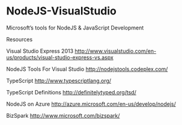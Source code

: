 NodeJS-VisualStudio
===================

Microsoft’s tools for NodeJS &amp; JavaScript Development


Resources

Visual Studio Express 2013 http://www.visualstudio.com/en-us/products/visual-studio-express-vs.aspx

NodeJS Tools For Visual Studio http://nodejstools.codeplex.com/

TypeScript http://www.typescriptlang.org/

TypeScript Definitions http://definitelytyped.org/tsd/

NodeJS on Azure http://azure.microsoft.com/en-us/develop/nodejs/

BizSpark http://www.microsoft.com/bizspark/
